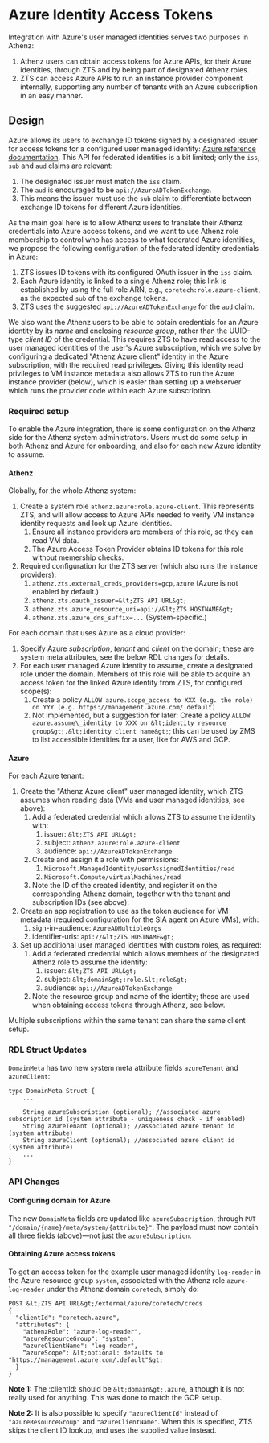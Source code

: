 # Azure Identity Access Tokens

Integration with Azure's user managed identities serves two purposes in Athenz:

1. Athenz users can obtain access tokens for Azure APIs, for their Azure identities,
   through ZTS and by being part of designated Athenz roles.
1. ZTS can access Azure APIs to run an instance provider component internally,
   supporting any number of tenants with an Azure subscription in an easy manner.


## Design

Azure allows its users to exchange ID tokens signed by a designated issuer for access tokens
for a configured user managed identity: 
[Azure reference documentation](https://learn.microsoft.com/en-us/entra/identity-platform/v2-oauth2-client-creds-grant-flow#third-case-access-token-request-with-a-federated-credential).
This API for federated identities is a bit limited; only the `iss`, `sub` and `aud` claims are relevant:

1. The designated issuer must match the `iss` claim.
1. The `aud` is encouraged to be `api://AzureADTokenExchange`.
1. This means the issuer must use the `sub` claim to differentiate between exchange ID tokens for different Azure identities. 

As the main goal here is to allow Athenz users to translate their Athenz credentials into Azure access tokens,
and we want to use Athenz role membership to control who has access to what federated Azure identities, we propose
the following configuration of the federated identity credentials in Azure:

1. ZTS issues ID tokens with its configured OAuth issuer in the `iss` claim.
1. Each Azure identity is linked to a single Athenz role; this link is established by using the full role ARN, e.g.,
   `coretech:role.azure-client`, as the expected `sub` of the exchange tokens.
1. ZTS uses the suggested `api://AzureADTokenExchange` for the `aud` claim.

We also want the Athenz users to be able to obtain credentials for an Azure identity by its _name_ and enclosing _resource group_,
rather than the UUID-type _client ID_ of the credential. This requires ZTS to have read access to the user managed identities of
the user's Azure subscription, which we solve by configuring a dedicated "Athenz Azure client" identity in the Azure subscription,
with the required read privileges. Giving this identity read privileges to VM instance metadata also allows ZTS to run the Azure
instance provider (below), which is easier than setting up a webserver which runs the provider code within each Azure subscription.


### Required setup

To enable the Azure integration, there is some configuration on the Athenz side for the Athenz system administrators.
Users must do some setup in both Athenz and Azure for onboarding, and also for each new Azure identity to assume.


#### Athenz

Globally, for the whole Athenz system:

1. Create a system role `athenz.azure:role.azure-client`. This represents ZTS, and will allow access to Azure APIs needed to
   verify VM instance identity requests and look up Azure identities.
    1. Ensure all instance providers are members of this role, so they can read VM data.
    1. The Azure Access Token Provider obtains ID tokens for this role without memership checks.
1. Required configuration for the ZTS server (which also runs the instance providers):
    1. `athenz.zts.external_creds_providers=gcp,azure` (Azure is not enabled by default.)
    1. `athenz.zts.oauth_issuer=&lt;ZTS API URL&gt;`
    1. `athenz.zts.azure_resource_uri=api://&lt;ZTS HOSTNAME&gt;`
    1. `athenz.zts.azure_dns_suffix=...` (System-specific.)

For each domain that uses Azure as a cloud provider:

1. Specify Azure _subscription_, _tenant_ and _client_ on the domain; these are system meta attributes, see the below RDL changes for details.
1. For each user managed Azure identity to assume, create a designated role under the domain. Members of this role will be
   able to acquire an access token for the linked Azure identity from ZTS, for configured scope(s):
    1. Create a policy `ALLOW azure.scope_access to XXX (e.g. the role) on YYY (e.g. https://management.azure.com/.default)`
    1. Not implemented, but a suggestion for later: 
       Create a policy `ALLOW azure.assume\_identity to XXX on &lt;identity resource group&gt;.&lt;identity client name&gt;`; 
       this can be used by ZMS to list accessible identities for a user, like for AWS and GCP.


#### Azure

For each Azure tenant:

1. Create the "Athenz Azure client" user managed identity, which ZTS assumes when reading data (VMs and user managed identities, see above):
    1. Add a federated credential which allows ZTS to assume the identity with:
        1. issuer: `&lt;ZTS API URL&gt;`
        1. subject: `athenz.azure:role.azure-client`
        1. audience: `api://AzureADTokenExchange`
    1. Create and assign it a role with permissions:
        1. `Microsoft.ManagedIdentity/userAssignedIdentities/read`
        1. `Microsoft.Compute/virtualMachines/read`
    1. Note the ID of the created identity, and register it on the corresponding Athenz domain, together with the tenant and subscription IDs (see above). 
1. Create an app registration to use as the token audience for VM metadata (required configuration for the SIA agent on Azure VMs), with:
    1. sign-in-audience: `AzureADMultipleOrgs`
    1. identifier-uris: `api://&lt;ZTS HOSTNAME&gt;`
1. Set up additional user managed identities with custom roles, as required:
    1. Add a federated credential which allows members of the designated Athenz role to assume the identity:
        1. issuer: `&lt;ZTS API URL&gt;`
        1. subject: `&lt;domain&gt;:role.&lt;role&gt;`
        1. audience: `api://AzureADTokenExchange`
    1. Note the resource group and name of the identity; these are used when obtaining access tokens through Athenz, see below.

Multiple subscriptions within the same tenant can share the same client setup.


### RDL Struct Updates

`DomainMeta` has two new system meta attribute fields `azureTenant` and `azureClient`:

```rdl
type DomainMeta Struct {
    ...
    
    String azureSubscription (optional); //associated azure subscription id (system attribute - uniqueness check - if enabled)
    String azureTenant (optional); //associated azure tenant id (system attribute)
    String azureClient (optional); //associated azure client id (system attribute)
    ...
}
```


### API Changes


#### Configuring domain for Azure

The new `DomainMeta` fields are updated like `azureSubscription`, through `PUT "/domain/{name}/meta/system/{attribute}"`.
The payload must now contain all three fields (above)—not just the `azureSubscription`. 


#### Obtaining Azure access tokens

To get an access token for the example user managed identity `log-reader` in the Azure resource group `system`, associated with
the Athenz role `azure-log-reader` under the Athenz domain `coretech`, simply do:

```
POST &lt;ZTS API URL&gt;/external/azure/coretech/creds
{ 
  "clientId": "coretech.azure",
  "attributes": {
    "athenzRole": "azure-log-reader",
    "azureResourceGroup": "system",
    "azureClientName": "log-reader",
    “azureScope": &lt;optional: defaults to "https://management.azure.com/.default"&gt;
  }
}
```

**Note 1:** The :clientId: should be `&lt;domain&gt;.azure`, although it is not really used for anything. This was done to match the GCP setup.

**Note 2:** It is also possible to specify `"azureClientId"` instead of `"azureResourceGroup"` and `"azureClientName"`. When this is specified,
ZTS skips the client ID lookup, and uses the supplied value instead.

